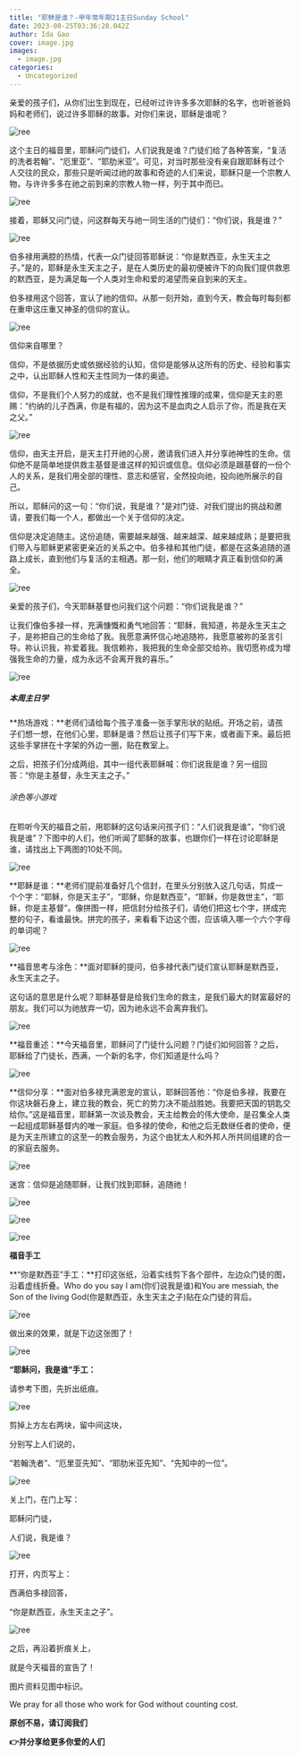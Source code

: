 ```yaml
---
title: "耶稣是谁？-甲年常年期21主日Sunday School"
date: 2023-08-25T03:36:28.042Z
author: Ida Gao
cover: image.jpg
images:
  - image.jpg
categories:
  - Uncategorized
---
```


亲爱的孩子们，从你们出生到现在，已经听过许许多多次耶稣的名字，也听爸爸妈妈和老师们，说过许多耶稣的故事。对你们来说，耶稣是谁呢？

<!--more-->

  

![ree](https://static.wixstatic.com/media/55472c_0dd3824bd4834c0c88d343d275379272~mv2.jpg)

  

这个主日的福音里，耶稣问门徒们，人们说我是谁？门徒们给了各种答案，“复活的洗者若翰”、“厄里亚”、“耶肋米亚”。可见，对当时那些没有亲自跟耶稣有过个人交往的民众，那些只是听闻过祂的故事和奇迹的人们来说，耶稣只是一个宗教人物，与许许多多在祂之前到来的宗教人物一样，列于其中而已。

  

![ree](https://static.wixstatic.com/media/55472c_aafcb80607e44a559c6624c125fcc277~mv2.jpg)

  

接着，耶稣又问门徒，问这群每天与祂一同生活的门徒们：“你们说，我是谁？”

  

![ree](https://static.wixstatic.com/media/55472c_2ad13968e4bb4dca9c49e8657ea211e8~mv2.jpg)

  

伯多禄用满腔的热情，代表一众门徒回答耶稣说：“你是默西亚，永生天主之子。”是的，耶稣是永生天主之子，是在人类历史的最初便被许下的向我们提供救恩的默西亚，是为满足每一个人类对生命和爱的渴望而亲自到来的天主。

  

伯多禄用这个回答，宣认了祂的信仰。从那一刻开始，直到今天，教会每时每刻都在重申这庄重又神圣的信仰的宣认。

  

  

![ree](https://static.wixstatic.com/media/55472c_394060c2f85e4b7994b77aa91b9134a9~mv2.jpg)

  

信仰来自哪里？

  

信仰，不是依据历史或依据经验的认知，信仰是能够从这所有的历史、经验和事实之中，认出耶稣人性和天主性同为一体的奥迹。

  

信仰，不是我们个人努力的成就，也不是我们理性推理的成果，信仰是天主的恩赐：“约纳的儿子西满，你是有福的，因为这不是血肉之人启示了你，而是我在天之父。”

  

  

![ree](https://static.wixstatic.com/media/55472c_76d9acee8b644c4e915e718a6b89df5e~mv2.jpg)

  

信仰，由天主开启，是天主打开祂的心房，邀请我们进入并分享祂神性的生命。信仰绝不是简单地提供救主基督是谁这样的知识或信息。信仰必须是跟基督的一份个人的关系，是我们用全部的理性、意志和感官，全然投向祂，投向祂所展示的自己。

  

所以，耶稣问的这一句：“你们说，我是谁？”是对门徒、对我们提出的挑战和邀请，要我们每一个人，都做出一个关于信仰的决定。

  

信仰是决定追随主。这份追随，需要越来越强、越来越深、越来越成熟；是要把我们带入与耶稣更紧密更亲近的关系之中。伯多禄和其他门徒，都是在这条追随的道路上成长，直到他们与复活的主相遇。那一刻，他们的眼睛才真正看到信仰的满全。

  

![ree](https://static.wixstatic.com/media/55472c_53138c7a53c1419381b7de9e139ab0b1~mv2.jpg)

  

亲爱的孩子们，今天耶稣基督也问我们这个问题：“你们说我是谁？”

  

让我们像伯多禄一样，充满慷慨和勇气地回答：“耶稣，我知道，祢是永生天主之子，是祢把自己的生命给了我。我愿意满怀信心地追随祢，我愿意被祢的圣言引导。祢认识我，祢爱着我。我信赖祢，我把我的生命全部交给祢。我切愿祢成为增强我生命的力量，成为永远不会离开我的喜乐。”

  

  

![ree](https://static.wixstatic.com/media/55472c_346a75e8ef46410589548f2cd6d981b0~mv2.webp/v1/fill/w_90,h_90,al_c,q_80,usm_0.66_1.00_0.01,blur_2,enc_avif,quality_auto/55472c_346a75e8ef46410589548f2cd6d981b0~mv2.webp)

  

##### **本周主日学**

  

**热场游戏：**老师们请给每个孩子准备一张手掌形状的贴纸。开场之前，请孩子们想一想，在他们心里，耶稣是谁？然后让孩子们写下来，或者画下来。最后把这些手掌拼在十字架的外边一圈，贴在教室上。

之后，把孩子们分成两组，其中一组代表耶稣喊：你们说我是谁？另一组回答：“你是主基督，永生天主之子。”

  

###### 涂色等小游戏

  

在聆听今天的福音之前，用耶稣的这句话来问孩子们：“人们说我是谁”，“你们说我是谁”？下图中的人们，他们听闻了耶稣的故事，也跟你们一样在讨论耶稣是谁，请找出上下两图的10处不同。

![ree](https://static.wixstatic.com/media/ec8b63_21915131297b4857ba3b7f928cb830f2~mv2.jpg)

  

  

**耶稣是谁：**老师们提前准备好几个信封，在里头分别放入这几句话，剪成一个个字：“耶稣，你是天主子”，“耶稣，你是默西亚”，“耶稣，你是救世主”，“耶稣，你是主基督”。像拼图一样，把信封分给孩子们，请他们把这七个字，拼成完整的句子，看谁最快。拼完的孩子，来看看下边这个图，应该填入哪一个六个字母的单词呢？

![ree](https://static.wixstatic.com/media/ec8b63_8a2735629bd44c7b91cce7e2c9b7c253~mv2.jpg)

  

  

**福音思考与涂色：**面对耶稣的提问，伯多禄代表门徒们宣认耶稣是默西亚，永生天主之子。

这句话的意思是什么呢？耶稣基督是给我们生命的救主，是我们最大的财富最好的朋友。我们可以为祂放弃一切，因为祂永远不会离弃我们。

  

![ree](https://static.wixstatic.com/media/ec8b63_c1028e6bafe04cf99aefe7566c2e8cdc~mv2.jpg)

  

  

**福音重述：**今天福音里，耶稣问了门徒什么问题？门徒们如何回答？之后，耶稣给了门徒长，西满，一个新的名字，你们知道是什么吗？

![ree](https://static.wixstatic.com/media/ec8b63_1da4773144564beda30404ef29458adc~mv2.jpg)

  

**信仰分享：**面对伯多禄充满恩宠的宣认，耶稣回答他：“你是伯多禄，我要在你这块磐石身上，建立我的教会，死亡的势力决不能战胜她。我要把天国的钥匙交给你。”这是福音里，耶稣第一次谈及教会，天主给教会的伟大使命，是召集全人类一起组成耶稣基督内的唯一家庭。伯多禄的使命，和他之后无数继任者的使命，便是为天主所建立的这至一的教会服务，为这个由犹太人和外邦人所共同组建的合一的家庭去服务。

  

![ree](https://static.wixstatic.com/media/55472c_2034aefc24f84deebcacd2546e49751f~mv2.jpg)

  

迷宫：信仰是追随耶稣，让我们找到耶稣，追随祂！

  

![ree](https://static.wixstatic.com/media/55472c_4514fbac383b4b9e9a055a0cd4fdc666~mv2.png)

  

![ree](https://static.wixstatic.com/media/55472c_d22efaa7fef047e4b39166bc47b2ce28~mv2.png)

  

![ree](https://static.wixstatic.com/media/55472c_4fa2a13f4e7547bf9a55a30bd776cb5a~mv2.gif/v1/fill/w_91,h_91,al_c,usm_0.66_1.00_0.01,blur_2,pstr/55472c_4fa2a13f4e7547bf9a55a30bd776cb5a~mv2.gif)

  

  

**福音手工**

  

**“你是默西亚”手工：**打印这张纸，沿着实线剪下各个部件，左边众门徒的图，沿着虚线折叠。Who do you say I am(你们说我是谁)和You are messiah, the Son of the living God(你是默西亚，永生天主之子)贴在众门徒的背后。

  

![ree](https://static.wixstatic.com/media/55472c_7977416994514cb18ee9eb1252b8c4aa~mv2.png)

  

  

做出来的效果，就是下边这张图了！

![ree](https://static.wixstatic.com/media/ec8b63_5571a50d423a420c935ce4dcc14492b9~mv2.jpg)

  

  

**“耶稣问，我是谁”手工：**

请参考下图，先折出纸痕。

![ree](https://static.wixstatic.com/media/ec8b63_2b1c5e15380b4c0fbbbec04e8cc586c5~mv2.jpg)

剪掉上方左右两块，留中间这块，

分别写上人们说的，

“若翰洗者”、“厄里亚先知”、“耶肋米亚先知”、“先知中的一位”。

![ree](https://static.wixstatic.com/media/ec8b63_30d97952dad24e36928ef28f6ede1d39~mv2.jpg)

关上门，在门上写：

耶稣问门徒，

人们说，我是谁？

![ree](https://static.wixstatic.com/media/ec8b63_f2cd5ce791a0431699731fe7ffd72343~mv2.jpg)

打开，内页写上：

西满伯多禄回答，

“你是默西亚，永生天主之子”。

![ree](https://static.wixstatic.com/media/ec8b63_5e2488bd57eb46e6bcffdfd0d32cfbf1~mv2.jpg)

之后，再沿着折痕关上，

就是今天福音的宣告了！

  

  

图片资料见图中标识。

We pray for all those who work for God without counting cost.

**原创不易，请订阅我们**

**👉并分享给更多你爱的人们**
